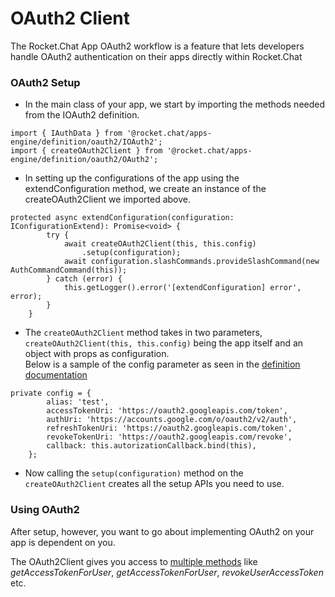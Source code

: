 # OAuth2 Client

The Rocket.Chat App OAuth2 workflow is a feature that lets developers handle OAuth2 authentication on their apps directly within Rocket.Chat

### OAuth2 Setup

* In the main class of your app, we start by importing the methods needed from the IOAuth2 definition.

```
import { IAuthData } from '@rocket.chat/apps-engine/definition/oauth2/IOAuth2';
import { createOAuth2Client } from '@rocket.chat/apps-engine/definition/oauth2/OAuth2';
```

* In setting up the configurations of the app using the extendConfiguration method, we create an instance of the createOAuth2Client we imported above.

```
protected async extendConfiguration(configuration: IConfigurationExtend): Promise<void> {
        try {
            await createOAuth2Client(this, this.config)
                .setup(configuration);
            await configuration.slashCommands.provideSlashCommand(new AuthCommandCommand(this));
        } catch (error) {
            this.getLogger().error('[extendConfiguration] error', error);
        }
    }
```

* The `createOAuth2Client` method takes in two parameters, `createOAuth2Client(this, this.config)` being the app itself and an object with props as configuration.\
  Below is a sample of the config parameter as seen in the [definition documentation](https://rocketchat.github.io/Rocket.Chat.Apps-engine/interfaces/oauth2\_ioauth2.ioauth2clientoptions.html)

```
private config = {
        alias: 'test',
        accessTokenUri: 'https://oauth2.googleapis.com/token',
        authUri: 'https://accounts.google.com/o/oauth2/v2/auth',
        refreshTokenUri: 'https://oauth2.googleapis.com/token',
        revokeTokenUri: 'https://oauth2.googleapis.com/revoke',
        callback: this.autorizationCallback.bind(this),
    };
```

* Now calling the `setup(configuration)` method on the `createOAuth2Client` creates all the setup APIs you need to use.

### Using OAuth2

After setup, however, you want to go about implementing OAuth2 on your app is dependent on you.

The OAuth2Client gives you access to [multiple methods](oauth2-client.md#oauth2-setup) like _getAccessTokenForUser_, _getAccessTokenForUser_, _revokeUserAccessToken_ etc.

